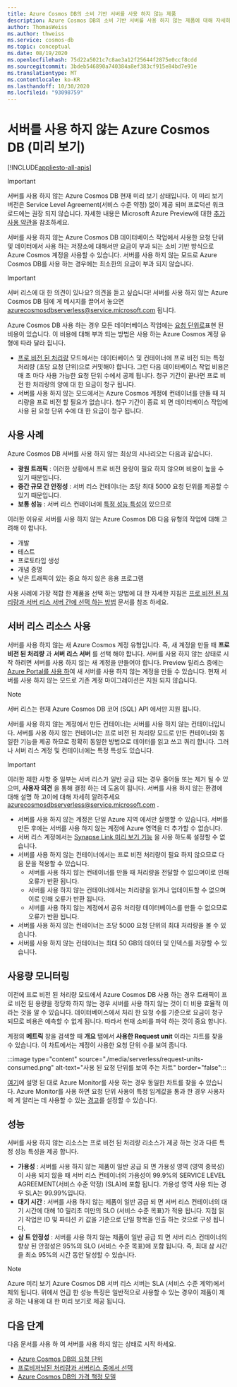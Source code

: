 ```yaml
---
title: Azure Cosmos DB의 소비 기반 서버를 사용 하지 않는 제품
description: Azure Cosmos DB의 소비 기반 서버를 사용 하지 않는 제품에 대해 자세히 알아보세요.
author: ThomasWeiss
ms.author: thweiss
ms.service: cosmos-db
ms.topic: conceptual
ms.date: 08/19/2020
ms.openlocfilehash: 75d22a5021c7c8ae3a12f25644f2875e0ccf8cdd
ms.sourcegitcommit: 3bdeb546890a740384a8ef383cf915e84bd7e91e
ms.translationtype: MT
ms.contentlocale: ko-KR
ms.lasthandoff: 10/30/2020
ms.locfileid: "93098759"
---
```

# <a name="azure-cosmos-db-serverless-preview"></a>서버를 사용 하지 않는 Azure Cosmos DB (미리 보기)
[!INCLUDE[appliesto-all-apis](includes/appliesto-all-apis.md)]

> [!IMPORTANT]
> 서버를 사용 하지 않는 Azure Cosmos DB 현재 미리 보기 상태입니다. 이 미리 보기 버전은 Service Level Agreement(서비스 수준 약정) 없이 제공 되며 프로덕션 워크 로드에는 권장 되지 않습니다. 자세한 내용은 Microsoft Azure Preview에 대한 [추가 사용 약관](https://azure.microsoft.com/support/legal/preview-supplemental-terms/)을 참조하세요.

서버를 사용 하지 않는 Azure Cosmos DB 데이터베이스 작업에서 사용한 요청 단위 및 데이터에서 사용 하는 저장소에 대해서만 요금이 부과 되는 소비 기반 방식으로 Azure Cosmos 계정을 사용할 수 있습니다. 서버를 사용 하지 않는 모드로 Azure Cosmos DB를 사용 하는 경우에는 최소한의 요금이 부과 되지 않습니다.

> [!IMPORTANT] 
> 서버 리스에 대 한 의견이 있나요? 의견을 듣고 싶습니다! 서버를 사용 하지 않는 Azure Cosmos DB 팀에 게 메시지를 끌어서 놓으면 [azurecosmosdbserverless@service.microsoft.com](mailto:azurecosmosdbserverless@service.microsoft.com) 됩니다.

Azure Cosmos DB 사용 하는 경우 모든 데이터베이스 작업에는 [요청 단위로](request-units.md)표현 된 비용이 있습니다. 이 비용에 대해 부과 되는 방법은 사용 하는 Azure Cosmos 계정 유형에 따라 달라 집니다.

- [프로 비전 된 처리량](set-throughput.md) 모드에서는 데이터베이스 및 컨테이너에 프로 비전 되는 특정 처리량 (초당 요청 단위)으로 커밋해야 합니다. 그런 다음 데이터베이스 작업 비용은 매 초 마다 사용 가능한 요청 단위 수에서 공제 됩니다. 청구 기간이 끝나면 프로 비전 한 처리량의 양에 대 한 요금이 청구 됩니다.
- 서버를 사용 하지 않는 모드에서는 Azure Cosmos 계정에 컨테이너를 만들 때 처리량을 프로 비전 할 필요가 없습니다. 청구 기간이 종료 되 면 데이터베이스 작업에 사용 된 요청 단위 수에 대 한 요금이 청구 됩니다.

## <a name="use-cases"></a>사용 사례

Azure Cosmos DB 서버를 사용 하지 않는 최상의 시나리오는 다음과 같습니다.

- **광원 트래픽** : 이러한 상황에서 프로 비전 용량이 필요 하지 않으며 비용이 높을 수 있기 때문입니다.
- **중간 규모 간 안정성** : 서버 리스 컨테이너는 초당 최대 5000 요청 단위를 제공할 수 있기 때문입니다.
- **보통 성능** : 서버 리스 컨테이너에 [특정 성능 특성이](#performance) 있으므로

이러한 이유로 서버를 사용 하지 않는 Azure Cosmos DB 다음 유형의 작업에 대해 고려해 야 합니다.

- 개발
- 테스트
- 프로토타입 생성
- 개념 증명
- 낮은 트래픽이 있는 중요 하지 않은 응용 프로그램

사용 사례에 가장 적합 한 제품을 선택 하는 방법에 대 한 자세한 지침은 [프로 비전 된 처리량과 서버 리스 서버 간에 선택 하는 방법](throughput-serverless.md) 문서를 참조 하세요.

## <a name="using-serverless-resources"></a>서버 리스 리소스 사용

서버를 사용 하지 않는 새 Azure Cosmos 계정 유형입니다. 즉, 새 계정을 만들 때 **프로 비전 된 처리량** 과 **서버 리스 서버** 를 선택 해야 합니다. 서버를 사용 하지 않는 상태로 시작 하려면 서버를 사용 하지 않는 새 계정을 만들어야 합니다. Preview 릴리스 중에는 [Azure Portal를 사용 하](create-cosmosdb-resources-portal.md)여 새 서버를 사용 하지 않는 계정을 만들 수 있습니다. 현재 서버를 사용 하지 않는 모드로 기존 계정 마이그레이션은 지원 되지 않습니다.

> [!NOTE]
> 서버 리스는 현재 Azure Cosmos DB 코어 (SQL) API 에서만 지원 됩니다.

서버를 사용 하지 않는 계정에서 만든 컨테이너는 서버를 사용 하지 않는 컨테이너입니다. 서버를 사용 하지 않는 컨테이너는 프로 비전 된 처리량 모드로 만든 컨테이너와 동일한 기능을 제공 하므로 정확히 동일한 방법으로 데이터를 읽고 쓰고 쿼리 합니다. 그러나 서버 리스 계정 및 컨테이너에는 특정 특성도 있습니다.

> [!IMPORTANT]
> 이러한 제한 사항 중 일부는 서버 리스가 일반 공급 되는 경우 줄어들 또는 제거 될 수 있으며, **사용자 의견** 을 통해 결정 하는 데 도움이 됩니다. 서버를 사용 하지 않는 환경에 대해 설명 하 고이에 대해 자세히 알려주세요 [azurecosmosdbserverless@service.microsoft.com](mailto:azurecosmosdbserverless@service.microsoft.com) .

- 서버를 사용 하지 않는 계정은 단일 Azure 지역 에서만 실행할 수 있습니다. 서버를 만든 후에는 서버를 사용 하지 않는 계정에 Azure 영역을 더 추가할 수 없습니다.
- 서버 리스 계정에서는 [Synapse Link 미리 보기 기능](synapse-link.md) 을 사용 하도록 설정할 수 없습니다.
- 서버를 사용 하지 않는 컨테이너에서는 프로 비전 처리량이 필요 하지 않으므로 다음 문을 적용할 수 있습니다.
    - 서버를 사용 하지 않는 컨테이너를 만들 때 처리량을 전달할 수 없으며이로 인해 오류가 반환 됩니다.
    - 서버를 사용 하지 않는 컨테이너에서는 처리량을 읽거나 업데이트할 수 없으며이로 인해 오류가 반환 됩니다.
    - 서버를 사용 하지 않는 계정에서 공유 처리량 데이터베이스를 만들 수 없으므로 오류가 반환 됩니다.
- 서버를 사용 하지 않는 컨테이너는 초당 5000 요청 단위의 최대 처리량을 볼 수 있습니다.
- 서버를 사용 하지 않는 컨테이너는 최대 50 GB의 데이터 및 인덱스를 저장할 수 있습니다.

## <a name="monitoring-your-consumption"></a>사용량 모니터링

이전에 프로 비전 된 처리량 모드에서 Azure Cosmos DB 사용 하는 경우 트래픽이 프로 비전 된 용량을 정당화 하지 않는 경우 서버를 사용 하지 않는 것이 더 비용 효율적 이라는 것을 알 수 있습니다. 데이터베이스에서 처리 한 요청 수를 기준으로 요금이 청구 되므로 비용은 예측할 수 없게 됩니다. 따라서 현재 소비를 파악 하는 것이 중요 합니다.

계정의 **메트릭** 창을 검색할 때 **개요** 탭에서 **사용한 Request unit** 이라는 차트를 찾을 수 있습니다. 이 차트에서는 계정이 사용한 요청 단위 수를 보여 줍니다.

:::image type="content" source="./media/serverless/request-units-consumed.png" alt-text="사용 된 요청 단위를 보여 주는 차트" border="false":::

[여기](monitor-request-unit-usage.md)에 설명 된 대로 Azure Monitor를 사용 하는 경우 동일한 차트를 찾을 수 있습니다. Azure Monitor를 사용 하면 요청 단위 사용이 특정 임계값을 통과 한 경우 사용자에 게 알리는 데 사용할 수 있는 [경고](../azure-monitor/platform/alerts-metric-overview.md)를 설정할 수 있습니다.

## <a name="performance"></a><a id="performance"></a>성능

서버를 사용 하지 않는 리소스는 프로 비전 된 처리량 리소스가 제공 하는 것과 다른 특정 성능 특성을 제공 합니다.

- **가용성** : 서버를 사용 하지 않는 제품이 일반 공급 되 면 가용성 영역 (영역 중복성)이 사용 되지 않을 때 서버 리스 컨테이너의 가용성이 99.9%의 SERVICE LEVEL AGREEMENT(서비스 수준 약정) (SLA)에 포함 됩니다. 가용성 영역 사용 되는 경우 SLA는 99.99%입니다.
- **대기 시간** : 서버를 사용 하지 않는 제품이 일반 공급 되 면 서버 리스 컨테이너의 대기 시간에 대해 10 밀리초 미만의 SLO (서비스 수준 목표)가 적용 됩니다. 지점 읽기 작업은 ID 및 파티션 키 값을 기준으로 단일 항목을 인출 하는 것으로 구성 됩니다.
- **삼 트 안정성** : 서버를 사용 하지 않는 제품이 일반 공급 되 면 서버 리스 컨테이너의 향상 된 안정성은 95%의 SLO (서비스 수준 목표)에 포함 됩니다. 즉, 최대 삼 시간을 최소 95%의 시간 동안 달성할 수 있습니다.

> [!NOTE]
> Azure 미리 보기 Azure Cosmos DB 서버 리스 서버는 SLA (서비스 수준 계약)에서 제외 됩니다. 위에서 언급 한 성능 특징은 일반적으로 사용할 수 있는 경우이 제품이 제공 하는 내용에 대 한 미리 보기로 제공 됩니다.

## <a name="next-steps"></a>다음 단계

다음 문서를 사용 하 여 서버를 사용 하지 않는 상태로 시작 하세요.

- [Azure Cosmos DB의 요청 단위](request-units.md)
- [프로비저닝된 처리량과 서버리스 중에서 선택](throughput-serverless.md)
- [Azure Cosmos DB의 가격 책정 모델](how-pricing-works.md)
